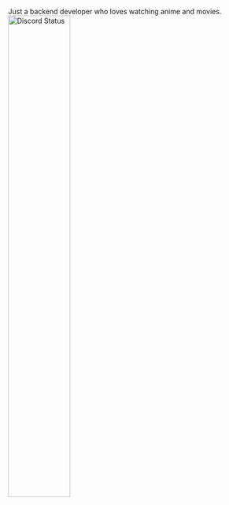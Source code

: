 Just a backend developer who loves watching anime and movies.
<a href="https://discord.com/users/690124524015845378" target="_blank">
	<img width="50%" align="center" alt="Discord Status" src="https://lanyard.cnrad.dev/api/690124524015845378?bg=1f1f1f&borderRadius=5px">
</a>
